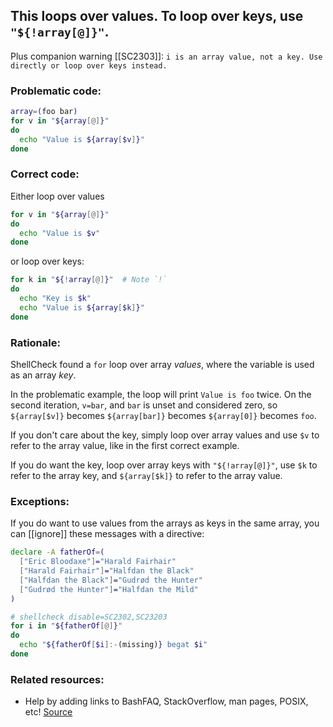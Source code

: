 ## This loops over values. To loop over keys, use `"${!array[@]}"`.

Plus companion warning [[SC2303]]: `i is an array value, not a key. Use directly or loop over keys instead.`

### Problematic code:

```sh
array=(foo bar)
for v in "${array[@]}"
do
  echo "Value is ${array[$v]}"
done
```

### Correct code:

Either loop over values 

```sh
for v in "${array[@]}"
do
  echo "Value is $v"
done
```

or loop over keys:

```sh
for k in "${!array[@]}"  # Note `!`
do
  echo "Key is $k"
  echo "Value is ${array[$k]}"
done
```

### Rationale:

ShellCheck found a `for` loop over array *values*, where the variable is used as an array *key*. 

In the problematic example, the loop will print `Value is foo` twice. On the second iteration, `v=bar`, and `bar` is unset and considered zero, so `${array[$v]}` becomes `${array[bar]}` becomes `${array[0]}` becomes `foo`.

If you don't care about the key, simply loop over array values and use `$v` to refer to the array value, like in the first correct example.

If you do want the key, loop over array keys with `"${!array[@]}"`, use `$k` to refer to the array key, and `${array[$k]}` to refer to the array value.

### Exceptions:

If you do want to use values from the arrays as keys in the same array, you can [[ignore]] these messages with a directive:

```sh
declare -A fatherOf=(
  ["Eric Bloodaxe"]="Harald Fairhair"
  ["Harald Fairhair"]="Halfdan the Black"
  ["Halfdan the Black"]="Gudrød the Hunter"
  ["Gudrød the Hunter"]="Halfdan the Mild"
)

# shellcheck disable=SC2302,SC23203
for i in "${fatherOf[@]}" 
do
  echo "${fatherOf[$i]:-(missing)} begat $i"
done
```

### Related resources:

* Help by adding links to BashFAQ, StackOverflow, man pages, POSIX, etc!
[Source](https://github.com/koalaman/shellcheck/wiki/SC2302)

